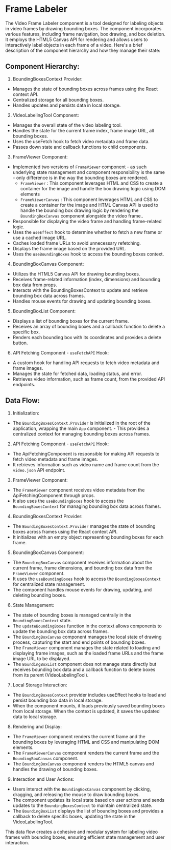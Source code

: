 # Frame Labeler

The Video Frame Labeler component is a tool designed for labeling objects in video frames by drawing bounding boxes. The component incorporates various features, including frame navigation, box drawing, and box deletion. It employs the HTML5 Canvas API for rendering and allows users to interactively label objects in each frame of a video.
Here's a brief description of the component hierarchy and how they manage their state:

## Component Hierarchy:

1. BoundingBoxesContext Provider:
- Manages the state of bounding boxes across frames using the React context API.
- Centralized storage for all bounding boxes.
- Handles updates and persists data in local storage.

2. VideoLabelingTool Component:
- Manages the overall state of the video labeling tool.
- Handles the state for the current frame index, frame image URL, all bounding boxes.
- Uses the useFetch hook to fetch video metadata and frame data.
- Passes down state and callback functions to child components.

3. FrameViewer Component:
- Implemented two versions of `FrameViewer` component - as such underlying state management and component responsibility is the same - only difference is in the way the bounding boxes are rendered.
    - `FrameViewer` : This component leverages HTML and CSS to create a container for the image and handle the box drawing logic using DOM elements
    - `FrameViewerCanvas` : This component leverages HTML and CSS to create a container for the image and HTML Canvas API is used to handle the bounding box drawing logic by rendering the `BoundingBoxCanvas` component alongside the video frame..
- Responsible for displaying the video frame and handling frame-related logic.
- Uses the `useEffect` hook to determine whether to fetch a new frame or use a cached image URL.
- Caches loaded frame URLs to avoid unnecessary refetching.
- Displays the frame image based on the provided URL.
- Uses the `useBoundingBoxes` hook to access the bounding boxes context.

4. BoundingBoxCanvas Component:
- Utilizes the HTML5 Canvas API for drawing bounding boxes.
- Receives frame-related information (index, dimensions) and bounding box data from props.
- Interacts with the BoundingBoxesContext to update and retrieve bounding box data across frames.
- Handles mouse events for drawing and updating bounding boxes.

5. BoundingBoxList Component:
- Displays a list of bounding boxes for the current frame.
- Receives an array of bounding boxes and a callback function to delete a specific box.
- Renders each bounding box with its coordinates and provides a delete button.

6. API Fetching Component - `useFetchAPI` Hook:
- A custom hook for handling API requests to fetch video metadata and frame images.
- Manages the state for fetched data, loading status, and error.
- Retrieves video information, such as frame count, from the provided API endpoints.

## Data Flow:

1. Initialization:
- The `BoundingBoxesContext.Provider` is initialized in the root of the application, wrapping the main `App` component. - This provides a centralized context for managing bounding boxes across frames.

2. API Fetching Component - `useFetchAPI` Hook:
- The ApiFetchingComponent is responsible for making API requests to fetch video metadata and frame images.
- It retrieves information such as video name and frame count from the `video.json` API endpoint.

3. FrameViewer Component:
- The `FrameViewer` component receives video metadata from the ApiFetchingComponent through props.
- It also uses the `useBoundingBoxes` hook to access the `BoundingBoxesContext` for managing bounding box data across frames.

4. BoundingBoxesContext Provider:
- The `BoundingBoxesContext.Provider` manages the state of bounding boxes across frames using the React context API.
- It initializes with an empty object representing bounding boxes for each frame.

5. BoundingBoxCanvas Component:
- The `BoundingBoxCanvas` component receives information about the current frame, frame dimensions, and bounding box data from the `FrameViewer` component.
- It uses the `useBoundingBoxes` hook to access the `BoundingBoxesContext` for centralized state management.
- The component handles mouse events for drawing, updating, and deleting bounding boxes.

6. State Management:
- The state of bounding boxes is managed centrally in the `BoundingBoxesContext` state.
- The `updateBoundingBoxes` function in the context allows components to update the bounding box data across frames.
- The `BoundingBoxCanvas` component manages the local state of drawing process, capturing the start and end points of bounding boxes.
- The `FrameViewer` component manages the state related to loading and displaying frame images, such as the loaded frame URLs and the frame image URL to be displayed.
- The `BoundingBoxList` component does not manage state directly but receives bounding box data and a callback function to delete boxes from its parent (VideoLabelingTool).

7. Local Storage Interaction:
- The `BoundingBoxesContext` provider includes useEffect hooks to load and persist bounding box data in local storage.
- When the component mounts, it loads previously saved bounding boxes from local storage. When the context is updated, it saves the updated data to local storage.

8. Rendering and Display:
- The `FrameViewer` component renders the current frame and the bounding boxes by leveraging HTML and CSS and manipulating DOM elements.
- The `FrameViewerCanvas` component renders the current frame and the `BoundingBoxCanvas` component.
- The `BoundingBoxCanvas` component renders the HTML5 canvas and handles the drawing of bounding boxes.

9. Interaction and User Actions:
- Users interact with the `BoundingBoxCanvas` component by clicking, dragging, and releasing the mouse to draw bounding boxes.
- The component updates its local state based on user actions and sends updates to the `BoundingBoxesContext` to maintain centralized state.
- The `BoundingBoxList` displays the list of bounding boxes and provides a callback to delete specific boxes, updating the state in the VideoLabelingTool.

This data flow creates a cohesive and modular system for labeling video frames with bounding boxes, ensuring efficient state management and user interaction.

